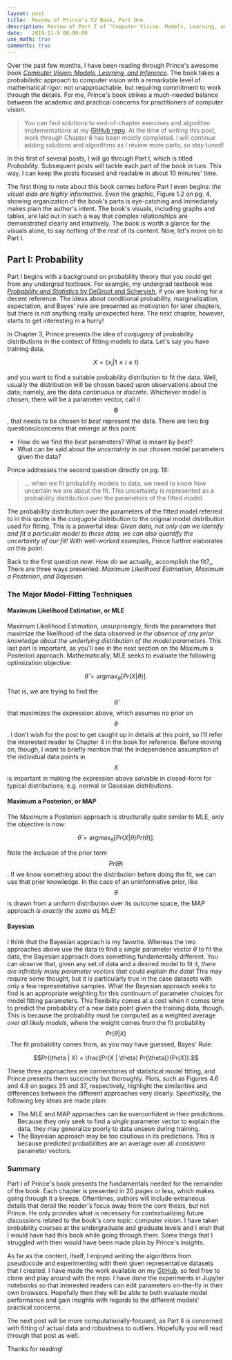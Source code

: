 ```yaml
---
layout: post
title:  Review of Prince's CV Book, Part One
description: Review of Part I of "Computer Vision. Models, Learning, and Inference"
date:   2019-11-9 08:00:00
use_math: true
comments: true
---
```


Over the past few months, I have been reading through Prince's awesome book [_Computer Vision: Models, Learning, and Inference_](http://www.computervisionmodels.com/).  The book takes a probabilistic approach to computer vision with a remarkable level of mathematical rigor: not unapproachable, but requiring commitment to work through the details.  For me, Prince's book strikes a much-needed balance between the academic and practical concerns for practitioners of computer vision.

> You can find solutions to end-of-chapter exercises and algorithm implementations at my [GitHub repo](https://github.com/jwdinius/prince-computer-vision).  At the time of writing this post, work through Chapter 8 has been mostly completed.  I will continue adding solutions and algorithms as I review more parts, so stay tuned!

In this first of several posts, I will go through Part I, which is titled _Probability_.  Subsequent posts will tackle each part of the book in turn.  This way, I can keep the posts focused and readable in about 10 minutes' time.

The first thing to note about this book comes before Part I even begins: _the visual aids are highly informative_.  Even the graphic, Figure 1.2 on pg. 4, showing organization of the book's parts is eye-catching and immediately makes plain the author's intent.  The book's visuals, including graphs and tables, are laid out in such a way that complex relationships are demonstrated clearly and intuitively.  The book is worth a glance for the visuals alone, to say nothing of the rest of its content.  Now, let's move on to Part I.

## Part I: Probability

Part I begins with a background on probability theory that you could get from any undergrad textbook.  For example, my undergrad textbook was [_Probability and Statistics_ by DeGroot and Schervish](https://www.amazon.com/Probability-Statistics-4th-Morris-DeGroot/dp/0321500466), if you are looking for a decent reference.  The ideas about conditional probability, marginalization, expectation, and Bayes' rule are presented as motivation for later chapters, but there is not anything really unexpected here.  The next chapter, however, starts to get interesting in a hurry!

In Chapter 3, Prince presents the idea of _conjugacy_ of probability distributions in the context of fitting models to data.  Let's say you have training data,

$$X = \{x_i | 1 \le i \le I\}$$

and you want to find a suitable probability distribution to fit the data.  Well, usually the distribution will be chosen based upon observations about the data; namely, are the data _continuous_ or _discrete_.  Whichever model is chosen, there will be a parameter vector, call it $$\mathbf{\theta}$$, that needs to be chosen to _best_ represent the data.  There are two big questions/concerns that emerge at this point:

* How do we find the _best_ parameters?  What is meant by _best_?
* What can be said about the _uncertainty_ in our chosen model parameters given the data?

Prince addresses the second question directly on pg. 18:

> ... when we fit probability models to data, we need to know how uncertain we are about the fit.  This uncertainty is represented as a probability distribution over the parameters of the fitted model.

The probability distribution over the parameters of the fitted model referred to in this quote is the _conjugate_ distribution to the original model distribution used for fitting.  This is a powerful idea: _Given data, not only can we identify and fit a particular model to these data, we can also quantify the uncertainty of our fit!_  With well-worked examples, Prince further elaborates on this point.

Back to the first question now:  _How do we_ actually_ accomplish the fit?_.  There are three ways presented:  _Maximum Likelihood Estimation, Maximum a Posteriori, and Bayesian_.

### The Major Model-Fitting Techniques

#### Maximum Likelihood Estimation, or MLE

Maximum Likelihood Estimation, unsurprisingly, finds the parameters that maximize the likelihood of the data observed _in the absence of any prior knowledge about the underlying distribution of the model parameters_.  This last part is important, as you'll see in the next section on the Maximum a Posteriori approach.  Mathematically, MLE seeks to evaluate the following optimization objective:

$$ \hat \theta = \text{argmax}_\theta \bigl [ Pr(X | \theta) \bigr ].$$

That is, we are trying to find the $$\hat \theta$$ that maximizes the expression above, which assumes no prior on $$\theta$$.  I don't wish for the post to get caught up in details at this point, so I'll refer the interested reader to Chapter 4 in the book for reference.  Before moving on, though, I want to briefly mention that the independence assumption of the individual data points in $$X$$ is important in making the expression above solvable in closed-form for typical distributions; e.g. normal or Gaussian distributions.

#### Maximum a Posteriori, or MAP
The Maximum a Posteriori approach is structurally quite similar to MLE, only the objective is now:

$$ \hat \theta = \text{argmax}_\theta \bigl [ Pr(X | \theta) Pr(\theta) \bigr ].$$

Note the inclusion of the prior term $$Pr(\theta)$$.  If we know something about the distribution before doing the fit, we can use that prior knowledge.  In the case of an uninformative prior, like $$\theta$$ is drawn from a uniform distribution over its outcome space, the MAP approach _is exactly the same as MLE_!

#### Bayesian
I think that the Bayesian approach is my favorite.  Whereas the two approaches above use the data to find a _single_ parameter vector $\theta$ to fit the data, the Bayesian approach does something fundamentally different.  You can observe that, given any set of data and a desired model to fit it, _there are infinitely many parameter vectors that_ could _explain the data_!  This may require some thought, but it is particularly true in the case datasets with only a few representative samples.  What the Bayesian approach seeks to find is an appropriate weighting for this continuum of parameter choices for model fitting parameters.  This flexibility comes at a cost when it comes time to predict the probability of a new data point given the training data, though.  This is because the probability must be computed as a weighted average _over all likely models_, where the weight comes from the fit probability $$Pr(\theta | X)$$.  The fit probability comes from, as you may have guessed, Bayes' Rule:

$$Pr(\theta | X) = \frac{Pr(X | \theta) Pr(\theta)}{Pr(X)}.$$

These three approaches are cornerstones of statistical model fitting, and Prince presents them succinctly but thoroughly.  Plots, such as Figures 4.6 and 4.8 on pages 35 and 37, respectively, highlight the similarities and differences between the different approaches very clearly.  Specifically, the following key ideas are made plain:

* The MLE and MAP approaches can be overconfident in their predictions.  Because they only seek to find a _single_ parameter vector to explain the data, they may generalize poorly to data unseen during training.
* The Bayesian approach may be too cautious in its predictions.  This is because predicted probabilities are an average over all _consistent_ parameter vectors.

### Summary
Part I of Prince's book presents the fundamentals needed for the remainder of the book.  Each chapter is presented in 20 pages or less, which makes going through it a breeze.  Oftentimes, authors will include extraneous details that derail the reader's focus away from the core thesis, but not Prince.  He only provides what is necessary for contextualizing future discussions related to the book's core topic: computer vision.  I have taken probability courses at the undergraduate and graduate levels and I wish that I would have had this book while going through them.  Some things that I struggled with then would have been made plain by Prince's insights.

As far as the content, itself, I enjoyed writing the algorithms from pseudocode and experimenting with them given representative datasets that I created.  I have made the work available on my [GitHub](https://github.com/jwdinius/prince-computer-vision), so feel free to clone and play around with the repo.  I have done the experiments in Jupyter notebooks so that interested readers can edit parameters on-the-fly in their own browsers.  Hopefully then they will be able to both evaluate model performance and gain insights with regards to the different models' practical concerns.

The next post will be more computationally-focused, as Part II is concerned with fitting of actual data and robustness to outliers.  Hopefully you will read through that post as well.

Thanks for reading! 